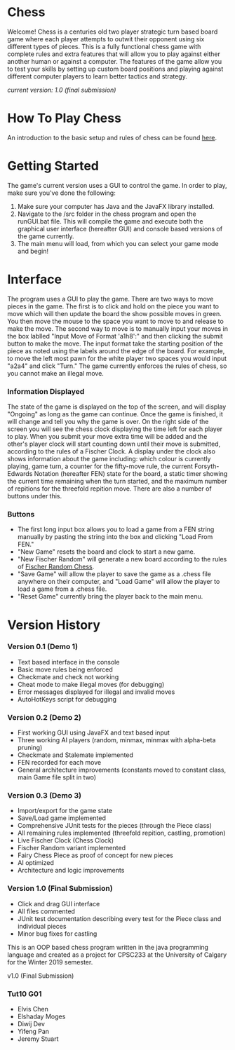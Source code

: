 # Chess
Welcome!  Chess is a centuries old two player strategic turn based board game where each player attempts to outwit their opponent using six different types of pieces.  This is a fully functional chess game with complete rules and extra features that will allow you to play against either another human or against a computer.  The features of the game allow you to test your skills by setting up custom board positions and playing against different computer players to learn better tactics and strategy.

*current version: 1.0 (final submission)*

# How To Play Chess
An introduction to the basic setup and rules of chess can be found [here](https://www.chess.com/learn-how-to-play-chess).

# Getting Started
The game's current version uses a GUI to control the game.  In order to play, make sure you've done the following:
  1. Make sure your computer has Java and the JavaFX library installed.
  2. Navigate to the /src folder in the chess program and open the runGUI.bat file.  This will compile the game and execute both the graphical user interface (hereafter GUI) and console based versions of the game currently.
  3. The main menu will load, from which you can select your game mode and begin!
  
# Interface
The program uses a GUI to play the game.  There are two ways to move pieces in the game.  The first is to click and hold on the piece you want to move which will then update the board the show possible moves in green.  You then move the mouse to the space you want to move to and release to make the move.  The second way to move is to manually input your moves in the box lablled "Input Move of Format 'a1h8':" and then clicking the submit button to make the move.  The input format take the starting position of the piece as noted using the labels around the edge of the board.  For example, to move the left most pawn for the white player two spaces you would input "a2a4" and click "Turn."  The game currently enforces the rules of chess, so you cannot make an illegal move.  

### Information Displayed
The state of the game is displayed on the top of the screen, and will display "Ongoing" as long as the game can continue.  Once the game is finished, it will change and tell you why the game is over.  On the right side of the screen you will see the chess clock displaying the time left for each player to play.  When you submit your move extra time will be added and the other's player clock will start counting down until their move is submitted, according to the rules of a Fischer Clock.  A display under the clock also shows information about the game including: which colour is currently playing, game turn, a counter for the fifty-move rule, the current Forsyth-Edwards Notation (hereafter FEN) state for the board, a static timer showing the current time remaining when the turn started, and the maximum number of repitions for the threefold repition move.  There are also a number of buttons under this.

### Buttons
  - The first long input box allows you to load a game from a FEN string manually by pasting the string into the box and clicking "Load From FEN."  
  - "New Game" resets the board and clock to start a new game.  
  - "New Fischer Random" will generate a new board according to the rules of [Fischer Random Chess](https://en.wikipedia.org/wiki/Chess960).
  - "Save Game" will allow the player to save the game as a .chess file anywhere on their computer, and "Load Game" will allow the player to load a game from a .chess file. 
  - "Reset Game" currently bring the player back to the main menu.


# Version History

### Version 0.1 (Demo 1)
  - Text based interface in the console
  - Basic move rules being enforced
  - Checkmate and check not working
  - Cheat mode to make illegal moves (for debugging)
  - Error messages displayed for illegal and invalid moves
  - AutoHotKeys script for debugging
  
### Version 0.2 (Demo 2)
  - First working GUI using JavaFX and text based input
  - Three working AI players (random, minmax, minmax with alpha-beta pruning)
  - Checkmate and Stalemate implemented
  - FEN recorded for each move
  - General architecture improvements (constants moved to constant class, main Game file split in two)
  
### Version 0.3 (Demo 3)
  - Import/export for the game state
  - Save/Load game implemented
  - Comprehensive JUnit tests for the pieces (through the Piece class)
  - All remaining rules implemented (threefold repition, castling, promotion)
  - Live Fischer Clock (Chess Clock)
  - Fischer Random variant implemented
  - Fairy Chess Piece as proof of concept for new pieces
  - AI optimized
  - Architecture and logic improvements
  
### Version 1.0 (Final Submission)
  - Click and drag GUI interface
  - All files commented
  - JUnit test documentation describing every test for the Piece class and individual pieces
  - Minor bug fixes for castling

This is an OOP based chess program written in the java programming language and created as a project for CPSC233 at the University of Calgary for the Winter 2019 semester.


v1.0 (Final Submission)

### Tut10 G01
  - Elvis Chen
  - Elshaday Moges
  - Diwij Dev
  - Yifeng Pan
  - Jeremy Stuart
